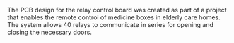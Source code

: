 The PCB design for the relay control board was created as part of a project that enables the remote control of medicine boxes in elderly care homes. 
The system allows 40 relays to communicate in series for opening and closing the necessary doors.
